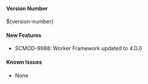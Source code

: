 #### Version Number
${version-number}

#### New Features
- SCMOD-9988: Worker Framework updated to 4.0.0

#### Known Issues
- None
